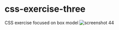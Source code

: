 # css-exercise-three
CSS exercise focused on box model
![screenshot 44](https://user-images.githubusercontent.com/32625684/40285486-703bce3e-5c51-11e8-83ab-abf563717cc4.png)
